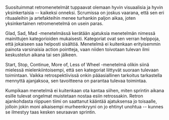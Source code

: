 Suosituimmat retromenetelmät tuppaavat olemaan hyvin visuaalisia ja hyvin yksinkertaisia -- kaikeksi onneksi. Scrumissa on joskus vaarana, että sen eri rituaaleihin ja artefakteihin menee turhankin paljon aikaa, joten yksinkertainen retromenetelmä on usein paras.

Glad, Sad, Mad -menetelmässä kerätään ajatuksia menetelmän nimessä mainittujen kategorioiden mukaisesti. Kategoriat ovat sen verran helppoja, että jokaiseen saa helposti sisältöä. Menetelmä ei kuitenkaan erityisemmin painota varsinaisia action pointteja, vaan niiden toivotaan tulevan ilmi keskustelun aikana tai sen jälkeen.

Start, Stop, Continue, More of, Less of Wheel -menetelmä olikin siinä mielessä mielenkiintoisempi, että sen kategoriat liittyvät suoraan tulevaan toimintaan. Vaikka retrospektiivissä onkin pääasiallinen tarkoitus tarkastella mennyttä ajanjaksoa, sen tavoitteena on parantaa tulevaa toimintaa.

Kumpikaan menetelmä ei kuitenkaan ota kantaa siihen, miten sprintin aikana esille tulevat ongelmat muistetaan nostaa esiin retrossakin. Retron ajankohdasta riippuen tiimi on saattanut kääntää ajatuksensa jo toisaalle, jolloin jokin moni aikaisempi murheenkryyni on jo ehtinyt unohtua -- kunnes se ilmestyy taas kesken seuraavan sprintin.
